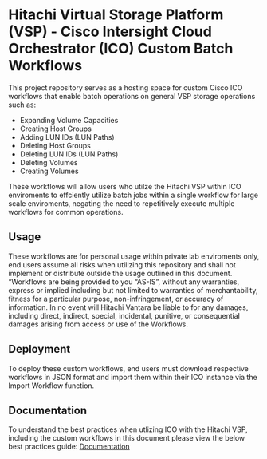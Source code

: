 # Hitachi Virtual Storage Platform (VSP) - Cisco Intersight Cloud Orchestrator (ICO) Custom Batch Workflows

This project repository serves as a hosting space for custom Cisco ICO workflows that enable batch operations on general VSP storage operations such as:

- Expanding Volume Capacities
- Creating Host Groups
- Adding LUN IDs (LUN Paths)
- Deleting Host Groups
- Deleting LUN IDs (LUN Paths)
- Deleting Volumes
- Creating Volumes

These workflows will allow users who utilze the Hitachi VSP within ICO enviroments to effciently utilize batch jobs within a single workflow for large scale enviroments,  negating the need to repetitively execute multiple workflows for common operations.
## Usage

These workflows are for personal usage within private lab enviroments only, end users assume all risks when utilizing this repository and shall not implement or distribute outside the usage outlined in this document. “Workflows are being provided to you “AS-IS”, without any warranties, express or implied including but not limited to warranties of merchantability, fitness for a particular purpose, non-infringement, or accuracy of information.   In no event will Hitachi Vantara be liable to for any damages, including direct, indirect,  special, incidental, punitive, or consequential damages arising from access or use of the Workflows. 


## Deployment

To deploy these custom workflows,  end users must download respective workflows in JSON format and import them within their ICO instance via the Import Workflow function.


## Documentation

To understand the best practices when utlizing ICO with the Hitachi VSP, including the custom workflows in this document please view the below best practices guide:
[Documentation](https://www.hitachivantara.com/content/dam/hvac/pdfs/architecture-guide/vsp-with-cisco-intersight-cloud-orchestrator.pdf)
